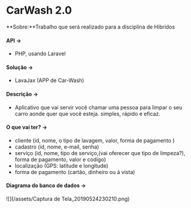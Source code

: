 # CarWash 2.0

**Sobre:**Trabalho que será realizado para a disciplina de Hibridos

#### **API -&gt;**

* PHP, usando Laravel

#### **Solução -&gt;**

* LavaJax \(APP de Car-Wash\)

#### **Descrição -&gt;**

* Aplicativo que vai servir você chamar uma pessoa para limpar o seu carro aonde quer que você esteja. simples, rápido e eficaz.

#### O que vai ter? -&gt;

* cliente \(id, nome, o tipo de lavagem, valor, forma de pagamento \)
* cadastro \(id, nome, e-mail, senha\)
* serviço \(id, nome, tipo de serviço,\(vai oferecer que tipo de limpeza?\), forma de pagamento, valor e codigo\)
* localização \(GPS: latitude e longitude\) 
* forma de pagamento \(cartão, dinheiro ou á vista\)

#### Diagrama do banco de dados -&gt;



![](/assets/Captura de Tela_20190524230210.png)



